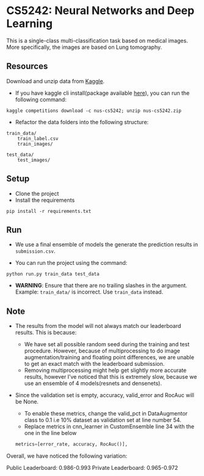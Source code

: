 # CS5242: Neural Networks and Deep Learning
This is a single-class multi-classification task based on medical images. More specifically, the images are based on Lung tomography.


## Resources

Download and unzip data from [Kaggle](https://www.kaggle.com/c/nus-cs5242/data).

- If you have kaggle cli install(package available [here](https://github.com/Kaggle/kaggle-api)), you can run the following command:
```
kaggle competitions download -c nus-cs5242; unzip nus-cs5242.zip
```

- Refactor the data folders into the following structure:

```
train_data/
    train_label.csv
    train_images/

test_data/
    test_images/
```


## Setup

- Clone the project
- Install the requirements
```
pip install -r requirements.txt
```

## Run

- We use a final ensemble of models the generate the prediction results in `submission.csv`. 

- You can run the project using the command:

```
python run.py train_data test_data
```

- **WARNING**: Ensure that there are no trailing slashes in the argument. Example: `train_data/` is incorrect. Use `train_data` instead.

## Note

- The results from the model will not always match our leaderboard results. This is because:
  - We have set all possible random seed during the training and test procedure. However, because of multiprocessing to do image augmentation/training and floating point differences, we are unable to get an exact match with the leaderboard submission. 
  - Removing multiprocessing might help get slightly more accurate results, however I’ve noticed that this is extremely slow, because we use an ensemble of 4 models(resnets and densenets). 

- Since the validation set is empty, accuracy, valid_error and RocAuc will be None.
  - To enable these metrics, change the valid_pct in DataAugmentor class to 0.1 i.e 10% dataset as validation set at line number 54.
  - Replace metrics in cnn_learner in CustomEnsemble line 34 with the one in the line below
  ```py
  metrics=[error_rate, accuracy, RocAuc()],
  ```


Overall, we have noticed the following variation:

Public Leaderboard: 0.986-0.993
Private Leaderboard: 0.965-0.972
